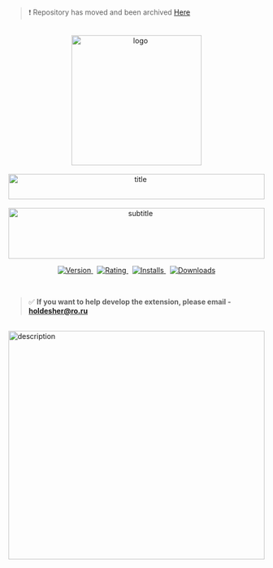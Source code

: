 > ❗ Repository has moved and been archived [Here](https://github.com/Holdesher/Nano-Refactor)

<div align="center">
   <a href="https://marketplace.visualstudio.com/items?itemName=kah3vich.nano-refactor">
        <br />
        <img src="https://raw.githubusercontent.com/kah3vich/Nano-Refactor/main/assets/logo.png" alt="logo" width="256">
        <br />
        <br />
        <img src="https://svg-readme.vercel.app/readme/svg?type=title&content=Nano||Refactor||(Beta)" alt="title" width="100%" height="50">
        <br />
        <br />
    </a>
</div>

<div align="center">
    <img src="https://svg-readme.vercel.app/readme/svg?type=subtitle&content=An||extension||that||lets||you||tell||you||where||to||refactor||your||code." alt="subtitle" width="100%" height="100">
</div>

<p align="center">
    <a href="https://marketplace.visualstudio.com/items?itemName=kah3vich.nano-refactor">
        <img src="https://vsmarketplacebadges.dev/version-short/kah3vich.nano-refactor.svg?style=for-the-badge&colorA=20232A&colorB=61dafb&label=VERSION" alt="Version">
    </a>&nbsp;
    <a href="https://marketplace.visualstudio.com/items?itemName=kah3vich.nano-refactor">
        <img src="https://vsmarketplacebadges.dev/rating-short/kah3vich.nano-refactor.svg?style=for-the-badge&colorA=20232A&colorB=61dafb&label=Rating" alt="Rating">
    </a>&nbsp;
    <a href="https://marketplace.visualstudio.com/items?itemName=kah3vich.nano-refactor">
        <img src="https://vsmarketplacebadges.dev/installs-short/kah3vich.nano-refactor.svg?style=for-the-badge&colorA=20232A&colorB=61dafb&label=Installs" alt="Installs">
    </a>&nbsp;
    <a href="https://marketplace.visualstudio.com/items?itemName=kah3vich.nano-refactor">
        <img src="https://vsmarketplacebadges.dev/downloads-short/kah3vich.nano-refactor.svg?style=for-the-badge&colorA=20232A&colorB=61dafb&label=Downloads" alt="Downloads">
    </a>
</p>

<br />

> ✅ **If you want to help develop the extension, please email - <a href="mailto:holdesher@ro.ru">holdesher@ro.ru</a>**

<br />

<div align="left">
    <img src="https://svg-readme.vercel.app/readme/svg?type=description&content=Main||goals||of||expansion||<br>-||Help||in||finding||low-quality||code<br>-||Tips||for||refactoring,||low-quality||code<br>-||Highlighting||duplicate||code||in||the||project<br>-||Removing||unnecessary||code||(||console.log||/||debugger||)" alt="description" width="100%" height="450">
</div>
